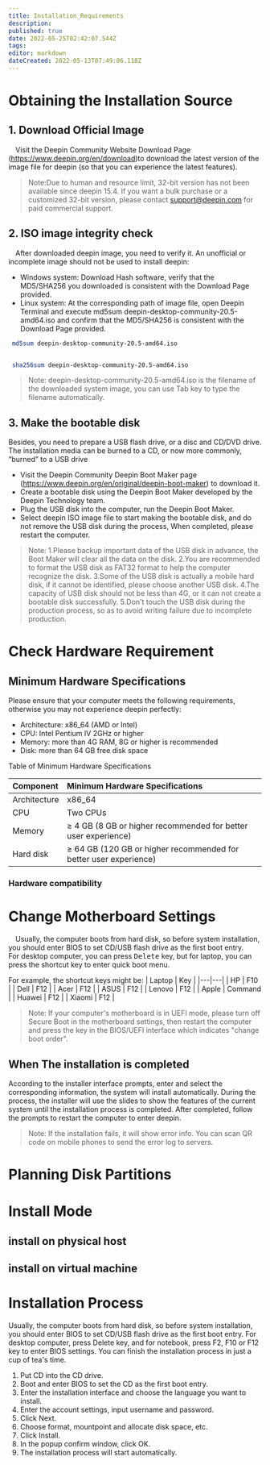```yaml
---
title: Installation_Requirements
description: 
published: true
date: 2022-05-25T02:42:07.544Z
tags: 
editor: markdown
dateCreated: 2022-05-13T07:49:06.118Z
---
```


# Obtaining the Installation Source
## 1. Download Official Image
&emsp;Visit the Deepin Community Website Download Page (https://www.deepin.org/en/download)to download the latest version of the image file for deepin (so that you can experience the latest features).

> Note:Due to human and resource limit, 32-bit version has not been available since deepin 15.4. If you want a bulk purchase or a customized 32-bit version, please contact support@deepin.com for paid commercial support.

## 2. ISO image integrity check
&emsp;After downloaded deepin image, you need to verify it. An unofficial or incomplete image should not be used to install deepin:  
- Windows system: Download Hash software, verify that the MD5/SHA256 you downloaded is consistent with the Download Page provided. 
- Linux system: At the corresponding path of image file, open Deepin Terminal and execute md5sum deepin-desktop-community-20.5-amd64.iso and confirm that the MD5/SHA256 is consistent with the Download Page provided.

```bash
 md5sum deepin-desktop-community-20.5-amd64.iso
```
```bash

 sha256sum deepin-desktop-community-20.5-amd64.iso
```

> Note: deepin-desktop-community-20.5-amd64.iso is the filename of the downloaded system image, you can use Tab key to type the filename automatically.

## 3. Make the bootable disk

Besides, you need to prepare a USB flash drive, or a disc and CD/DVD drive.
The installation media can be burned to a CD, or now more commonly, “burned” to a USB drive
- Visit the Deepin Community Deepin Boot Maker page (https://www.deepin.org/en/original/deepin-boot-maker) to download it.
- Create a bootable disk using the Deepin Boot Maker developed by the Deepin Technology team. 
- Plug the USB disk into the computer, run the Deepin Boot Maker. 
- Select deepin ISO image file to start making the bootable disk, and do not remove the USB disk during the process, When completed, please restart the computer.

> Note:
1.Please backup important data of the USB disk in advance, the Boot Maker will clear all the data on the disk.
2.You are recommended to format the USB disk as FAT32 format to help the computer recognize the disk.
3.Some of the USB disk is actually a mobile hard disk, if it cannot be identified, please choose another USB disk.
4.The capacity of USB disk should not be less than 4G, or it can not create a bootable disk successfully.
5.Don't touch the USB disk during the production process, so as to avoid writing failure due to incomplete production.

# Check Hardware Requirement
## Minimum Hardware Specifications

Please ensure that your computer meets the following requirements, otherwise you may not experience deepin perfectly:

- Architecture: x86_64 (AMD or Intel)
- CPU: Intel Pentium IV 2GHz or higher
- Memory: more than 4G RAM, 8G or higher is recommended
- Disk: more than 64 GB free disk space

Table of Minimum Hardware Specifications

| **Component** |                 **Minimum Hardware Specifications**              |
| :------------ | :-------------------------------------------------------------- |
| Architecture  | x86_64                                                |
| CPU           | Two CPUs                                                         |
| Memory        | ≥ 4 GB (8 GB or higher recommended for better user experience)   |
| Hard disk     | ≥ 64 GB (120 GB or higher recommended for better user experience)|

### Hardware compatibility

# Change Motherboard Settings

&emsp;Usually, the computer boots from hard disk, so before system installation, you should enter BIOS to set CD/USB flash drive as the first boot entry.
&emsp;For desktop computer, you can press <kbd>Delete</kbd> key, but for laptop, you can press the shortcut key to enter quick boot menu.

For example, the shortcut keys might be: 
| Laptop | Key |
|---|---|
| HP | F10 | 
| Dell | F12 |
| Acer | F12 |
| ASUS | F12 |
| Lenovo | F12 |
| Apple | Command |
| Huawei | F12 |
| Xiaomi | F12 |

> Note: If your computer's motherboard is in UEFI mode, please turn off Secure Boot in the motherboard settings, then restart the computer and press the key in the BIOS/UEFI interface which indicates "change boot order". 


## When The installation is completed 
According to the installer interface prompts, enter and select the corresponding information, the system will install automatically. During the process, the installer will use the slides to show the features of the current system until the installation process is completed. After completed, follow the prompts to restart the computer to enter deepin. 
> Note: If the installation fails, it will show error info. You can scan QR code on mobile phones to send the error log to servers.

# Planning Disk Partitions
# Install Mode
## install on physical host
## install on virtual machine

# Installation Process

   Usually, the computer boots from hard disk, so before system installation, you should enter BIOS to set CD/USB flash drive as the first boot entry.
   For desktop computer, press Delete key, and for notebook, press F2, F10 or F12 key to enter BIOS settings.
   You can finish the installation process in just a cup of tea's time.

1. Put CD into the CD drive.
2. Boot and enter BIOS to set the CD as the first boot entry.
3. Enter the installation interface and choose the language you want to install.
4. Enter the account settings, input username and password.
5. Click Next.
6. Choose format, mountpoint and allocate disk space, etc.
7. Click Install.
8. In the popup confirm window, click OK.
9. The installation process will start automatically.